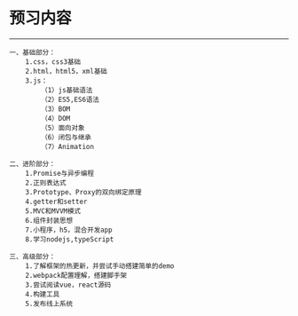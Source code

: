 # 预习内容

--- 
    一、基础部分：
        1.css，css3基础
        2.html，html5，xml基础
        3.js： 
            （1）js基础语法
            （2）ES5,ES6语法
            （3）BOM
            （4）DOM
            （5）面向对象
            （6）闭包与继承
            （7）Animation
        
    二、进阶部分：
        1.Promise与异步编程
        2.正则表达式
        3.Prototype、Proxy的双向绑定原理
        4.getter和setter
        5.MVC和MVVM模式
        6.组件封装思想
        7.小程序，h5，混合开发app
        8.学习nodejs,typeScript

    三、高级部分：
        1.了解框架的热更新，并尝试手动搭建简单的demo
        2.webpack配置理解，搭建脚手架
        3.尝试阅读vue，react源码
        4.构建工具
        5.发布线上系统




